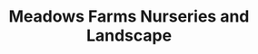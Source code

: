 ---
title: "Meadows Farms Nurseries and Landscape"
url: /leesburg/meadows-farms-nurseries-and-landscape/
shop: Garten-Center
---